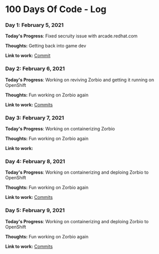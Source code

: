 # 100 Days Of Code - Log

### Day 1: February 5, 2021

**Today's Progress**: Fixed secruity issue with arcade.redhat.com

**Thoughts:** Getting back into game dev

**Link to work:** [Commit](https://github.com/redhat-gamedev/arcade.redhat.com/commit/9565700c0d3015fd3183d5b61273402f20ccc70c)

### Day 2: February 6, 2021

**Today's Progress**: Working on reviving Zorbio and getting it running on OpenShift

**Thoughts:** Fun working on Zorbio again

**Link to work:** [Commits](https://github.com/ScriptaGames/zorbio/commits?author=Jared-Sprague&since=2021-02-05&until=2021-02-06)

### Day 3: February 7, 2021

**Today's Progress**: Working on containerizing Zorbio

**Thoughts:** Fun working on Zorbio again

**Link to work:** 

### Day 4: February 8, 2021

**Today's Progress**: Working on containerizing and deploing Zorbio to OpenShift

**Thoughts:** Fun working on Zorbio again

**Link to work:** [Commits](https://github.com/ScriptaGames/zorbio/commits?author=Jared-Sprague&since=2021-02-07&until=2021-02-08)

### Day 5: February 9, 2021

**Today's Progress**: Working on containerizing and deploing Zorbio to OpenShift

**Thoughts:** Fun working on Zorbio again

**Link to work:** [Commits](https://github.com/ScriptaGames/zorbio/commits?author=Jared-Sprague&since=2021-02-09&until=2021-02-09)
